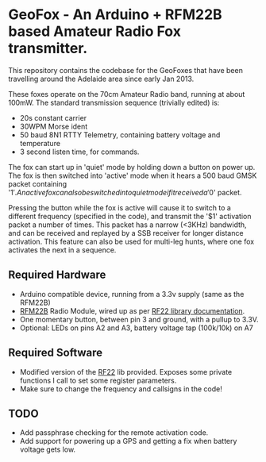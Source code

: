 # GeoFox - An Arduino + RFM22B based Amateur Radio Fox transmitter.

This repository contains the codebase for the GeoFoxes that have been travelling around the Adelaide area since early Jan 2013.

These foxes operate on the 70cm Amateur Radio band, running at about 100mW. The standard transmission sequence (trivially edited) is:
- 20s constant carrier
- 30WPM Morse ident
- 50 baud 8N1 RTTY Telemetry, containing battery voltage and temperature
- 3 second listen time, for commands.

The fox can start up in 'quiet' mode by holding down a button on power up. The fox is then switched into 'active' mode when it hears a 500 baud GMSK packet containing '$1'. An active fox can also be switched into quiet mode if it received a '$0' packet.

Pressing the button while the fox is active will cause it to switch to a different frequency (specified in the code), and transmit the '$1' activation packet a number of times. This packet has a narrow (<3KHz) bandwidth, and can be received and replayed by a SSB receiver for longer distance activation. This feature can also be used for multi-leg hunts, where one fox activates the next in a sequence.

## Required Hardware
- Arduino compatible device, running from a 3.3v supply (same as the RFM22B)
- [RFM22B](http://ava.upuaut.net/store/index.php?route=product/product&path=71_63&product_id=65) Radio Module, wired up as per [RF22 library documentation](http://www.open.com.au/mikem/arduino/RF22/).
- One momentary button, between pin 3 and ground, with a pullup to 3.3V.
- Optional: LEDs on pins A2 and A3, battery voltage tap (100k/10k) on A7

## Required Software
- Modified version of the [RF22](http://www.open.com.au/mikem/arduino/RF22/) lib provided. Exposes some private functions I call to set some register parameters.
- Make sure to change the frequency and callsigns in the code!

## TODO
- Add passphrase checking for the remote activation code.
- Add support for powering up a GPS and getting a fix when battery voltage gets low.